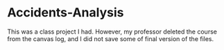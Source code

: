 # Accidents-Analysis

This was a class project I had. However, my professor deleted the course from the canvas log, and I did not save some of final version of the files. 
